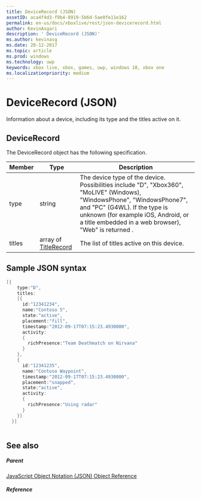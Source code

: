 ```yaml
---
title: DeviceRecord (JSON)
assetID: aca4f4d3-f9b4-8919-5b6d-5ae0fe11e162
permalink: en-us/docs/xboxlive/rest/json-devicerecord.html
author: KevinAsgari
description: ' DeviceRecord (JSON)'
ms.author: kevinasg
ms.date: 20-12-2017
ms.topic: article
ms.prod: windows
ms.technology: uwp
keywords: xbox live, xbox, games, uwp, windows 10, xbox one
ms.localizationpriority: medium
---
```



# DeviceRecord (JSON)
Information about a device, including its type and the titles active on it. 
<a id="ID4EN"></a>

 
## DeviceRecord
 
The DeviceRecord object has the following specification.
 
| Member| Type| Description| 
| --- | --- | --- | 
| type| string| The device type of the device. Possibilities include "D", "Xbox360", "MoLIVE" (Windows), "WindowsPhone", "WindowsPhone7", and "PC" (G4WL). If the type is unknown (for example iOS, Android, or a title embedded in a web browser), "Web" is returned .| 
| titles| array of [TitleRecord](json-titlerecord.md)| The list of titles active on this device.| 
  
<a id="ID4EWB"></a>

 
## Sample JSON syntax
 

```cpp
[{
    type:"D",
    titles:
    [{
      id:"12341234",
      name:"Contoso 5",
      state:"active",
      placement:"fill",
      timestamp:"2012-09-17T07:15:23.4930000",
      activity:
      {
        richPresence:"Team Deathmatch on Nirvana"
      }
    },
    {
      id:"12341235",
      name:"Contoso Waypoint",
      timestamp:"2012-09-17T07:15:23.4930000",
      placement:"snapped",
      state:"active",
      activity:
      {
        richPresence:"Using radar"
      }
    }]
  }]
    
```

  
<a id="ID4E6B"></a>

 
## See also
 
<a id="ID4EBC"></a>

 
##### Parent 

[JavaScript Object Notation (JSON) Object Reference](atoc-xboxlivews-reference-json.md)

  
<a id="ID4ENC"></a>

 
##### Reference   